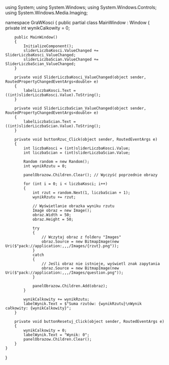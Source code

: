 using System;
using System.Windows;
using System.Windows.Controls;
using System.Windows.Media.Imaging;

namespace GraWKosci
{
    public partial class MainWindow : Window
    {
        private int wynikCalkowity = 0;

        public MainWindow()
        {
            InitializeComponent();
            sliderLiczbaKosci.ValueChanged += SliderLiczbaKosci_ValueChanged;
            sliderLiczbaScian.ValueChanged += SliderLiczbaScian_ValueChanged;
        }

        private void SliderLiczbaKosci_ValueChanged(object sender, RoutedPropertyChangedEventArgs<double> e)
        {
            labelLiczbaKosci.Text = ((int)sliderLiczbaKosci.Value).ToString();
        }

        private void SliderLiczbaScian_ValueChanged(object sender, RoutedPropertyChangedEventArgs<double> e)
        {
            labelLiczbaScian.Text = ((int)sliderLiczbaScian.Value).ToString();
        }

        private void buttonRzuc_Click(object sender, RoutedEventArgs e)
        {
            int liczbaKosci = (int)sliderLiczbaKosci.Value;
            int liczbaScian = (int)sliderLiczbaScian.Value;

            Random random = new Random();
            int wynikRzutu = 0;

            panelObrazow.Children.Clear(); // Wyczyść poprzednie obrazy

            for (int i = 0; i < liczbaKosci; i++)
            {
                int rzut = random.Next(1, liczbaScian + 1);
                wynikRzutu += rzut;

                // Wyświetlanie obrazka wyniku rzutu
                Image obraz = new Image();
                obraz.Width = 50;
                obraz.Height = 50;

                try
                {
                    // Wczytaj obraz z folderu "Images"
                    obraz.Source = new BitmapImage(new Uri($"pack://application:,,,/Images/{rzut}.png"));
                }
                catch
                {
                    // Jeśli obraz nie istnieje, wyświetl znak zapytania
                    obraz.Source = new BitmapImage(new Uri($"pack://application:,,,/Images/question.png"));
                }

                panelObrazow.Children.Add(obraz);
            }

            wynikCalkowity += wynikRzutu;
            labelWynik.Text = $"Suma rzutów: {wynikRzutu}\nWynik całkowity: {wynikCalkowity}";
        }

        private void buttonResetuj_Click(object sender, RoutedEventArgs e)
        {
            wynikCalkowity = 0;
            labelWynik.Text = "Wynik: 0";
            panelObrazow.Children.Clear();
        }
    }
}

